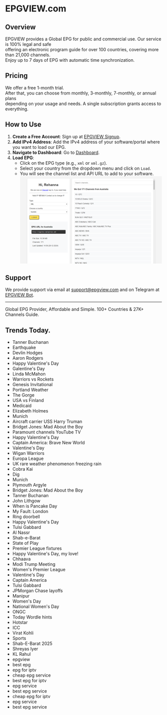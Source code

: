 # EPGVIEW.com



## Overview
EPGVIEW provides a Global EPG for public and commercial use. Our service is 100% legal and safe\
offering an electronic program guide for over 100 countries, covering more than 21,000 channels.\
Enjoy up to 7 days of EPG with automatic time synchronization.

## Pricing
We offer a free 1-month trial. \
After that, you can choose from monthly, 3-monthly, 7-monthly, or annual plans \
depending on your usage and needs. A single subscription grants access to everything.

## How to Use
1. **Create a Free Account**: Sign up at [EPGVIEW Signup](https://epgview.com/signup.php).
2. **Add IPv4 Address**: Add the IPv4 address of your software/portal where you want to load our EPG.
3. **Navigate to Dashboard**: Go to [Dashboard](https://epgview.com/dashboard.php).
4. **Load EPG**:
   - Click on the EPG type (e.g., `xml` or `xml.gz`).
   - Select your country from the dropdown menu and click on `Load`.
   - You will see the channel list and API URL to add to your software.
![EPGVIEW](img/dashboard.png)
## Support
We provide support via email at [support@epgview.com](mailto:support@epgview.com) and on Telegram at [EPGVIEW Bot](https://t.me/epgview_bot).

---

Global EPG Provider, Affordable and Simple. 100+ Countries & 27K+ Channels Guide.

## Trends Today.

- Tanner Buchanan
- Earthquake
- Devlin Hodges
- Aaron Rodgers
- Happy Valentine's Day
- Galentine's Day
- Linda McMahon
- Warriors vs Rockets
- Genesis Invitational
- Portland Weather
- The Gorge
- USA vs Finland
- Medicaid
- Elizabeth Holmes
- Munich
- Aircraft carrier USS Harry Truman
- Bridget Jones: Mad About the Boy
- Paramount channels YouTube TV
- Happy Valentine's Day
- Captain America: Brave New World
- Valentine's Day
- Wigan Warriors
- Europa League
- UK rare weather phenomenon freezing rain
- Cobra Kai
- Dig
- Munich
- Plymouth Argyle
- Bridget Jones: Mad About the Boy
- Tanner Buchanan
- John Lithgow
- When is Pancake Day
- My Fault: London
- Ring doorbell
- Happy Valentine's Day
- Tulsi Gabbard
- Al Nassr
- Shab-e-Barat
- State of Play
- Premier League fixtures
- Happy Valentine's Day, my love!
- Chhaava
- Modi Trump Meeting
- Women's Premier League
- Valentine's Day
- Captain America
- Tulsi Gabbard
- JPMorgan Chase layoffs
- Manipur
- Women's Day
- National Women's Day
- ONGC
- Today Wordle hints
- Hotstar
- ICC
- Virat Kohli
- Sports
- Shab-E-Barat 2025
- Shreyas Iyer
- KL Rahul
- epgview
- best epg
- epg for iptv
- cheap epg service
- best epg for iptv
- epg service
- best epg service
- cheap epg for iptv
- epg service
- best epg service
